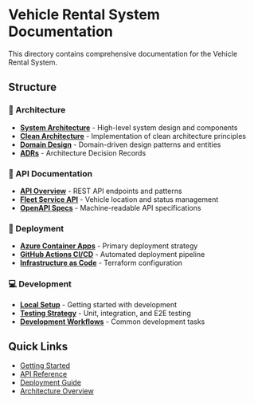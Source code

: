 # Vehicle Rental System Documentation

This directory contains comprehensive documentation for the Vehicle Rental System.

## Structure

### 📐 Architecture
- **[System Architecture](architecture/system-overview.md)** - High-level system design and components
- **[Clean Architecture](architecture/clean-architecture.md)** - Implementation of clean architecture principles
- **[Domain Design](architecture/domain-design.md)** - Domain-driven design patterns and entities
- **[ADRs](architecture/decisions/)** - Architecture Decision Records

### 🔌 API Documentation
- **[API Overview](api/overview.md)** - REST API endpoints and patterns
- **[Fleet Service API](api/fleet-service.md)** - Vehicle location and status management
- **[OpenAPI Specs](api/openapi/)** - Machine-readable API specifications

### 🚀 Deployment
- **[Azure Container Apps](deployment/container-apps.md)** - Primary deployment strategy
- **[GitHub Actions CI/CD](deployment/github-actions.md)** - Automated deployment pipeline
- **[Infrastructure as Code](../infra/README.md)** - Terraform configuration

### 💻 Development
- **[Local Setup](development/local-setup.md)** - Getting started with development
- **[Testing Strategy](development/testing.md)** - Unit, integration, and E2E testing
- **[Development Workflows](development/workflows.md)** - Common development tasks

## Quick Links

- [Getting Started](development/local-setup.md)
- [API Reference](api/overview.md)
- [Deployment Guide](deployment/container-apps.md)
- [Architecture Overview](architecture/system-overview.md)